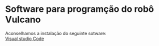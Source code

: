 # Software para programção do robô Vulcano

Aconselhamos a instalação do seguinte sotware: <br>
<a href="https://code.visualstudio.com/" target="_blank"> Visual studio Code </a>
